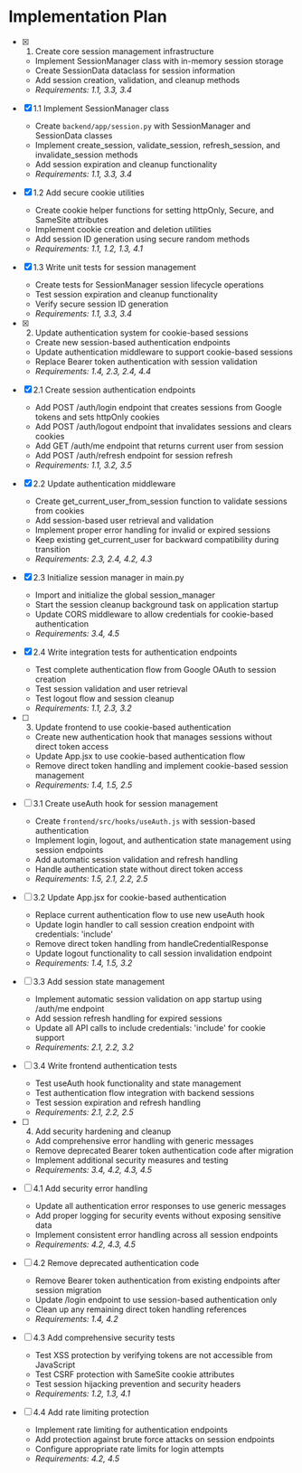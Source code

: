 # Implementation Plan

- [x] 1. Create core session management infrastructure
  - Implement SessionManager class with in-memory session storage
  - Create SessionData dataclass for session information
  - Add session creation, validation, and cleanup methods
  - _Requirements: 1.1, 3.3, 3.4_

- [x] 1.1 Implement SessionManager class
  - Create `backend/app/session.py` with SessionManager and SessionData classes
  - Implement create_session, validate_session, refresh_session, and invalidate_session methods
  - Add session expiration and cleanup functionality
  - _Requirements: 1.1, 3.3, 3.4_

- [x] 1.2 Add secure cookie utilities
  - Create cookie helper functions for setting httpOnly, Secure, and SameSite attributes
  - Implement cookie creation and deletion utilities
  - Add session ID generation using secure random methods
  - _Requirements: 1.1, 1.2, 1.3, 4.1_

- [x] 1.3 Write unit tests for session management
  - Create tests for SessionManager session lifecycle operations
  - Test session expiration and cleanup functionality
  - Verify secure session ID generation
  - _Requirements: 1.1, 3.3, 3.4_

- [x] 2. Update authentication system for cookie-based sessions
  - Create new session-based authentication endpoints
  - Update authentication middleware to support cookie-based sessions
  - Replace Bearer token authentication with session validation
  - _Requirements: 1.4, 2.3, 2.4, 4.4_

- [x] 2.1 Create session authentication endpoints
  - Add POST /auth/login endpoint that creates sessions from Google tokens and sets httpOnly cookies
  - Add POST /auth/logout endpoint that invalidates sessions and clears cookies
  - Add GET /auth/me endpoint that returns current user from session
  - Add POST /auth/refresh endpoint for session refresh
  - _Requirements: 1.1, 3.2, 3.5_

- [x] 2.2 Update authentication middleware
  - Create get_current_user_from_session function to validate sessions from cookies
  - Add session-based user retrieval and validation
  - Implement proper error handling for invalid or expired sessions
  - Keep existing get_current_user for backward compatibility during transition
  - _Requirements: 2.3, 2.4, 4.2, 4.3_

- [x] 2.3 Initialize session manager in main.py
  - Import and initialize the global session_manager
  - Start the session cleanup background task on application startup
  - Update CORS middleware to allow credentials for cookie-based authentication
  - _Requirements: 3.4, 4.5_

- [x] 2.4 Write integration tests for authentication endpoints
  - Test complete authentication flow from Google OAuth to session creation
  - Test session validation and user retrieval
  - Test logout flow and session cleanup
  - _Requirements: 1.1, 2.3, 3.2_

- [ ] 3. Update frontend to use cookie-based authentication
  - Create new authentication hook that manages sessions without direct token access
  - Update App.jsx to use cookie-based authentication flow
  - Remove direct token handling and implement cookie-based session management
  - _Requirements: 1.4, 1.5, 2.5_

- [ ] 3.1 Create useAuth hook for session management
  - Create `frontend/src/hooks/useAuth.js` with session-based authentication
  - Implement login, logout, and authentication state management using session endpoints
  - Add automatic session validation and refresh handling
  - Handle authentication state without direct token access
  - _Requirements: 1.5, 2.1, 2.2, 2.5_

- [ ] 3.2 Update App.jsx for cookie-based authentication
  - Replace current authentication flow to use new useAuth hook
  - Update login handler to call session creation endpoint with credentials: 'include'
  - Remove direct token handling from handleCredentialResponse
  - Update logout functionality to call session invalidation endpoint
  - _Requirements: 1.4, 1.5, 3.2_

- [ ] 3.3 Add session state management
  - Implement automatic session validation on app startup using /auth/me endpoint
  - Add session refresh handling for expired sessions
  - Update all API calls to include credentials: 'include' for cookie support
  - _Requirements: 2.1, 2.2, 3.2_

- [ ] 3.4 Write frontend authentication tests
  - Test useAuth hook functionality and state management
  - Test authentication flow integration with backend sessions
  - Test session expiration and refresh handling
  - _Requirements: 2.1, 2.2, 2.5_

- [ ] 4. Add security hardening and cleanup
  - Add comprehensive error handling with generic messages
  - Remove deprecated Bearer token authentication code after migration
  - Implement additional security measures and testing
  - _Requirements: 3.4, 4.2, 4.3, 4.5_

- [ ] 4.1 Add security error handling
  - Update all authentication error responses to use generic messages
  - Add proper logging for security events without exposing sensitive data
  - Implement consistent error handling across all session endpoints
  - _Requirements: 4.2, 4.3, 4.5_

- [ ] 4.2 Remove deprecated authentication code
  - Remove Bearer token authentication from existing endpoints after session migration
  - Update /login endpoint to use session-based authentication only
  - Clean up any remaining direct token handling references
  - _Requirements: 1.4, 4.2_

- [ ] 4.3 Add comprehensive security tests
  - Test XSS protection by verifying tokens are not accessible from JavaScript
  - Test CSRF protection with SameSite cookie attributes
  - Test session hijacking prevention and security headers
  - _Requirements: 1.2, 1.3, 4.1_

- [ ] 4.4 Add rate limiting protection
  - Implement rate limiting for authentication endpoints
  - Add protection against brute force attacks on session endpoints
  - Configure appropriate rate limits for login attempts
  - _Requirements: 4.2, 4.5_
